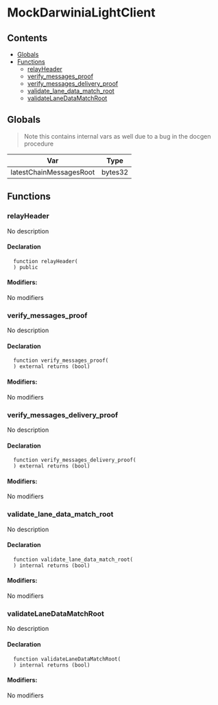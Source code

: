 # MockDarwiniaLightClient





## Contents
<!-- START doctoc generated TOC please keep comment here to allow auto update -->
<!-- DON'T EDIT THIS SECTION, INSTEAD RE-RUN doctoc TO UPDATE -->

- [Globals](#globals)
- [Functions](#functions)
  - [relayHeader](#relayheader)
  - [verify_messages_proof](#verify_messages_proof)
  - [verify_messages_delivery_proof](#verify_messages_delivery_proof)
  - [validate_lane_data_match_root](#validate_lane_data_match_root)
  - [validateLaneDataMatchRoot](#validatelanedatamatchroot)

<!-- END doctoc generated TOC please keep comment here to allow auto update -->

## Globals

> Note this contains internal vars as well due to a bug in the docgen procedure

| Var | Type |
| --- | --- |
| latestChainMessagesRoot | bytes32 |



## Functions

### relayHeader
No description


#### Declaration
```solidity
  function relayHeader(
  ) public
```

#### Modifiers:
No modifiers



### verify_messages_proof
No description


#### Declaration
```solidity
  function verify_messages_proof(
  ) external returns (bool)
```

#### Modifiers:
No modifiers



### verify_messages_delivery_proof
No description


#### Declaration
```solidity
  function verify_messages_delivery_proof(
  ) external returns (bool)
```

#### Modifiers:
No modifiers



### validate_lane_data_match_root
No description


#### Declaration
```solidity
  function validate_lane_data_match_root(
  ) internal returns (bool)
```

#### Modifiers:
No modifiers



### validateLaneDataMatchRoot
No description


#### Declaration
```solidity
  function validateLaneDataMatchRoot(
  ) internal returns (bool)
```

#### Modifiers:
No modifiers





